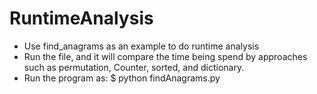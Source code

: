 # RuntimeAnalysis
* Use find_anagrams as an example to do runtime analysis
* Run the file, and it will compare the time being spend by approaches such as permutation, Counter, sorted, and dictionary.
* Run the program as: $ python findAnagrams.py 
